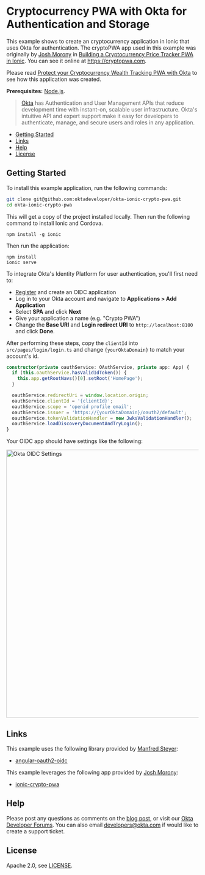 # Cryptocurrency PWA with Okta for Authentication and Storage

This example shows to create an cryptocurrency application in Ionic that uses Okta for authentication. The cryptoPWA app used in this example was originally by [Josh Morony](https://twitter.com/joshuamorony) in [Building a Cryptocurrency Price Tracker PWA in Ionic](https://www.joshmorony.com/building-a-cryptocurrency-price-tracker-pwa-in-ionic/). You can see it online at <https://cryptopwa.com>.

Please read [Protect your Cryptocurrency Wealth Tracking PWA with Okta](https://developer.okta.com/blog/2018/01/16/cryptocurrency-pwa-secured-by-okta) to see how this application was created.

**Prerequisites:** [Node.js](https://nodejs.org/).

> [Okta](https://developer.okta.com/) has Authentication and User Management APIs that reduce development time with instant-on, scalable user infrastructure. Okta's intuitive API and expert support make it easy for developers to authenticate, manage, and secure users and roles in any application.

* [Getting Started](#getting-started)
* [Links](#links)
* [Help](#help)
* [License](#license)

## Getting Started

To install this example application, run the following commands:

```bash
git clone git@github.com:oktadeveloper/okta-ionic-crypto-pwa.git
cd okta-ionic-crypto-pwa
```

This will get a copy of the project installed locally. Then run the following command to install Ionic and Cordova.

```
npm install -g ionic
```

Then run the application:

```
npm install
ionic serve
```

To integrate Okta's Identity Platform for user authentication, you'll first need to:

* [Register](https://www.okta.com/developer/signup/) and create an OIDC application
* Log in to your Okta account and navigate to **Applications > Add Application** 
* Select **SPA** and click **Next**
* Give your application a name (e.g. "Crypto PWA")
* Change the **Base URI** and **Login redirect URI** to `http://localhost:8100` and click **Done**. 

After performing these steps, copy the `clientId` into `src/pages/login/login.ts` and change `{yourOktaDomain}` to match your account's id.

```typescript
constructor(private oauthService: OAuthService, private app: App) {
  if (this.oauthService.hasValidIdToken()) {
    this.app.getRootNavs()[0].setRoot('HomePage');
  }

  oauthService.redirectUri = window.location.origin;
  oauthService.clientId = '{clientId}';
  oauthService.scope = 'openid profile email';
  oauthService.issuer = 'https://{yourOktaDomain}/oauth2/default';
  oauthService.tokenValidationHandler = new JwksValidationHandler();
  oauthService.loadDiscoveryDocumentAndTryLogin();
}
```

Your OIDC app should have settings like the following:

<img src="https://developer.okta.com/assets/blog/ionic-authentication/oidc-settings-46747e5e9af164cf56d05f055a659520252558872d9319cadd831d5e7104b990.png" width="700" alt="Okta OIDC Settings"/>

## Links

This example uses the following library provided by [Manfred Steyer](https://github.com/manfredsteyer):

* [angular-oauth2-oidc](https://github.com/manfredsteyer/angular-oauth2-oidc)

This example leverages the following app provided by [Josh Morony](https://github.com/joshuamorony):

* [ionic-crypto-pwa](https://github.com/joshuamorony/ionic-crypto-pwa)

## Help

Please post any questions as comments on the [blog post](), or visit our [Okta Developer Forums](https://devforum.okta.com/). You can also email developers@okta.com if would like to create a support ticket.

## License

Apache 2.0, see [LICENSE](LICENSE).
